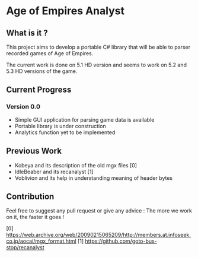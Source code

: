 # Age of Empires Analyst

## What is it ?

This project aims to develop a portable C# library that will be able to parser recorded games of Age of Empires.

The current work is done on 5.1 HD version and seems to work on 5.2 and 5.3 HD versions of the game.

## Current Progress

### Version 0.0

- Simple GUI application for parsing game data is available
- Portable library is under construction
- Analytics function yet to be implemented

## Previous Work

- Kobeya and its description of the old mgx files [0]
- IdleBeaber and its recanalyst [1]
- Voblivion and its help in understanding meaning of header bytes

## Contribution

Feel free to suggest any pull request or give any advice : The more we work on it, the faster it goes !

[0] https://web.archive.org/web/20090215065209/http://members.at.infoseek.co.jp/aocai/mgx_format.html
[1] https://github.com/goto-bus-stop/recanalyst